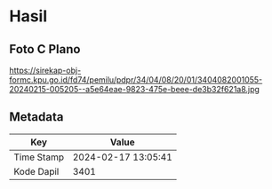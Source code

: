 # Hasil

## Foto C Plano

https://sirekap-obj-formc.kpu.go.id/fd74/pemilu/pdpr/34/04/08/20/01/3404082001055-20240215-005205--a5e64eae-9823-475e-beee-de3b32f621a8.jpg


## Metadata

| Key        | Value               |
| ---------- | ------------------- |
| Time Stamp | 2024-02-17 13:05:41 |
| Kode Dapil | 3401                |




